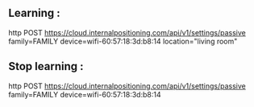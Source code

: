 

Learning :
-----------------

http POST https://cloud.internalpositioning.com/api/v1/settings/passive family=FAMILY device=wifi-60:57:18:3d:b8:14 location="living room"

Stop learning :
-----------------

http POST https://cloud.internalpositioning.com/api/v1/settings/passive family=FAMILY device=wifi-60:57:18:3d:b8:14
